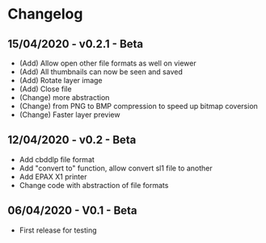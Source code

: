 # Changelog

## 15/04/2020 - v0.2.1 - Beta

* (Add) Allow open other file formats as well on viewer
* (Add) All thumbnails can now be seen and saved
* (Add) Rotate layer image
* (Add) Close file
* (Change) more abstraction
* (Change) from PNG to BMP compression to speed up bitmap coversion
* (Change) Faster layer preview

## 12/04/2020 - v0.2 - Beta

* Add cbddlp file format
* Add "convert to" function, allow convert sl1 file to another
* Add EPAX X1 printer
* Change code with abstraction of file formats

## 06/04/2020 - V0.1 - Beta

* First release for testing